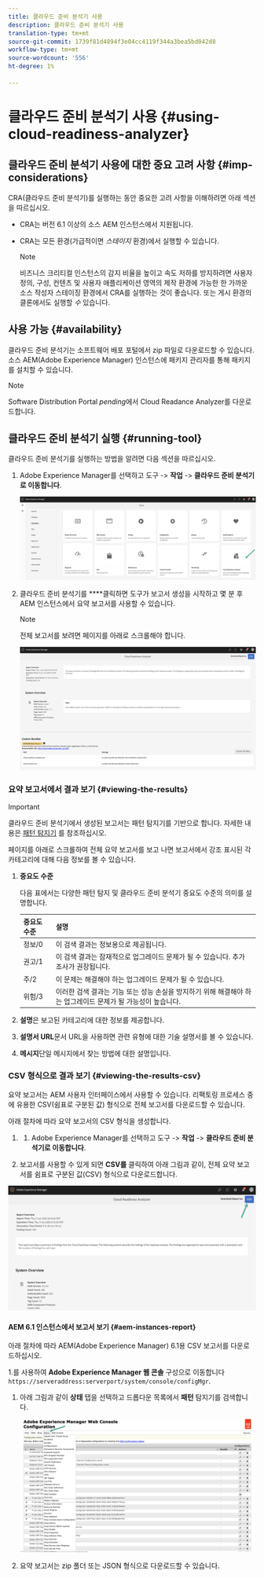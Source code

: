```yaml
---
title: 클라우드 준비 분석기 사용
description: 클라우드 준비 분석기 사용
translation-type: tm+mt
source-git-commit: 1739f81d4894f3e04cc4119f344a3bea5bd042d8
workflow-type: tm+mt
source-wordcount: '556'
ht-degree: 1%

---
```



# 클라우드 준비 분석기 사용 {#using-cloud-readiness-analyzer}

## 클라우드 준비 분석기 사용에 대한 중요 고려 사항 {#imp-considerations}

CRA(클라우드 준비 분석기)를 실행하는 동안 중요한 고려 사항을 이해하려면 아래 섹션을 따르십시오.

* CRA는 버전 6.1 이상의 소스 AEM 인스턴스에서 지원됩니다.
* CRA는 모든 환경(가급적이면 *스테이지* 환경)에서 실행할 수 있습니다.

   >[!NOTE]
   >비즈니스 크리티컬 인스턴스의 감지 비율을 높이고 속도 저하를 방지하려면 사용자 정의, 구성, 컨텐츠 및 사용자 애플리케이션 영역의 제작 환경에 가능한 한 가까운 소스 작성자 스테이징 환경에서 CRA를 실행하는 것이 좋습니다. 또는 게시 환경의 클론에서도 실행할 *수* 있습니다.

## 사용 가능 {#availability}

클라우드 준비 분석기는 소프트웨어 배포 포털에서 zip 파일로 다운로드할 수 있습니다. 소스 AEM(Adobe Experience Manager) 인스턴스에 패키지 관리자를 통해 패키지를 설치할 수 있습니다.

>[!NOTE]
>Software Distribution Portal *pending*&#x200B;에서 Cloud Readance Analyzer를 다운로드합니다.

## 클라우드 준비 분석기 실행 {#running-tool}

클라우드 준비 분석기를 실행하는 방법을 알려면 다음 섹션을 따르십시오.

1. Adobe Experience Manager를 선택하고 도구 -> **작업** -> **클라우드 준비 분석기로 이동합니다**.

   ![이미지](/help/move-to-cloud-service/cloud-readiness-analyzer/assets/cra-1.png)

1. 클라우드 준비 분석기를 ****&#x200B;클릭하면 도구가 보고서 생성을 시작하고 몇 분 후 AEM 인스턴스에서 요약 보고서를 사용할 수 있습니다.

   >[!NOTE]
   >전체 보고서를 보려면 페이지를 아래로 스크롤해야 합니다.

   ![이미지](/help/move-to-cloud-service/cloud-readiness-analyzer/assets/cra-2.png)

### 요약 보고서에서 결과 보기 {#viewing-the-results}

>[!IMPORTANT]
>클라우드 준비 분석기에서 생성된 보고서는 패턴 탐지기를 기반으로 합니다. 자세한 내용은 [패턴 탐지기](https://docs.adobe.com/content/help/en/experience-manager-65/deploying/upgrading/pattern-detector.html) 를 참조하십시오.

페이지를 아래로 스크롤하여 전체 요약 보고서를 보고 나면 보고서에서 강조 표시된 각 카테고리에 대해 다음 정보를 볼 수 있습니다.

1. **중요도 수준**

   다음 표에서는 다양한 패턴 탐지 및 클라우드 준비 분석기 중요도 수준의 의미를 설명합니다.

   | 중요도 수준 | 설명 |
   |--- |--- |
   | 정보/0 | 이 검색 결과는 정보용으로 제공됩니다. |
   | 권고/1 | 이 검색 결과는 잠재적으로 업그레이드 문제가 될 수 있습니다. 추가 조사가 권장됩니다. |
   | 주/2 | 이 문제는 해결해야 하는 업그레이드 문제가 될 수 있습니다. |
   | 위험/3 | 이러한 검색 결과는 기능 또는 성능 손실을 방지하기 위해 해결해야 하는 업그레이드 문제가 될 가능성이 높습니다. |

1. **설명**&#x200B;은 보고된 카테고리에 대한 정보를 제공합니다.

1. **설명서 URL**&#x200B;문서 URL을 사용하면 관련 유형에 대한 기술 설명서를 볼 수 있습니다.

1. **메시지**&#x200B;단일 메시지에서 찾는 방법에 대한 설명입니다.

### CSV 형식으로 결과 보기 {#viewing-the-results-csv}

요약 보고서는 AEM 사용자 인터페이스에서 사용할 수 있습니다. 리팩토링 프로세스 중에 유용한 CSV(쉼표로 구분된 값) 형식으로 전체 보고서를 다운로드할 수 있습니다.

아래 절차에 따라 요약 보고서의 CSV 형식을 생성합니다.

1. 
   1. Adobe Experience Manager를 선택하고 도구 -> **작업** -> **클라우드 준비 분석기로 이동합니다**.

1. 보고서를 사용할 수 있게 되면 **CSV를** 클릭하여 아래 그림과 같이, 전체 요약 보고서를 쉼표로 구분된 값(CSV) 형식으로 다운로드합니다.

![이미지](/help/move-to-cloud-service/cloud-readiness-analyzer/assets/cra-3.png)


#### AEM 6.1 인스턴스에서 보고서 보기 {#aem-instances-report}

아래 절차에 따라 AEM(Adobe Experience Manager) 6.1용 CSV 보고서를 다운로드하십시오.

1.를 사용하여 **Adobe Experience Manager 웹 콘솔** 구성으로 이동합니다 `https://serveraddress:serverport/system/console/configMgr`.

1. 아래 그림과 같이 **상태** 탭을 선택하고 드롭다운 목록에서 **패턴** 탐지기를 검색합니다.

   ![이미지](/help/move-to-cloud-service/cloud-readiness-analyzer/assets/cra-4.png)

1. 요약 보고서는 zip 폴더 또는 JSON 형식으로 다운로드할 수 있습니다.


